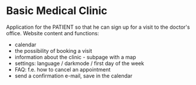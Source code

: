 # Basic Medical Clinic

Application for the PATIENT so that he can sign up for a visit to the doctor's office.
Website content and functions:
- calendar
- the possibility of booking a visit
- information about the clinic - subpage with a map
- settings: language / darkmode / first day of the week
- FAQ: f.e. how to cancel an appointment
- send a confirmation e-mail, save in the calendar

